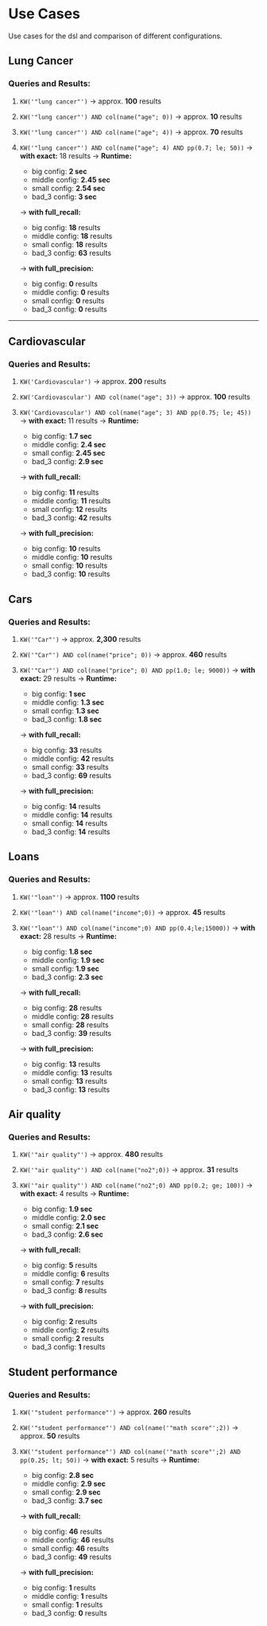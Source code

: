 # Use Cases

Use cases for the dsl and comparison of different configurations.

## Lung Cancer

### Queries and Results:

1. `KW('"lung cancer"')`
   → approx. **100** results

2. `KW('"lung cancer"') AND col(name("age"; 0))`
   → approx. **10** results

3. `KW('"lung cancer"') AND col(name("age"; 4))`
   → approx. **70** results

4. `KW('"lung cancer"') AND col(name("age"; 4) AND pp(0.7; le; 50))`
   → **with exact:** 18 results
   → **Runtime:**
      - big config: **2 sec**
      - middle config: **2.45 sec**
      - small config: **2.54 sec**
      - bad_3 config: **3 sec**

   → **with full_recall:**
      - big config: **18** results
      - middle config: **18** results
      - small config: **18** results
      - bad_3 config: **63** results

   → **with full_precision:**
      - big config: **0** results
      - middle config: **0** results
      - small config: **0** results
      - bad_3 config: **0** results

---

## Cardiovascular

### Queries and Results:

1. `KW('Cardiovascular')`
   → approx. **200** results

2. `KW('Cardiovascular') AND col(name("age"; 3))`
   → approx. **100** results

3. `KW('Cardiovascular') AND col(name("age"; 3) AND pp(0.75; le; 45))`
   → **with exact:** 11 results
   → **Runtime:**
      - big config: **1.7 sec**
      - middle config: **2.4 sec**
      - small config: **2.45 sec**
      - bad_3 config: **2.9 sec**

   → **with full_recall:**
      - big config: **11** results
      - middle config: **11** results
      - small config: **12** results
      - bad_3 config: **42** results

   → **with full_precision:**
      - big config: **10** results
      - middle config: **10** results
      - small config: **10** results
      - bad_3 config: **10** results


## Cars

### Queries and Results:

1. `KW('"Car"')`
   → approx. **2,300** results

2. `KW('"Car"') AND col(name("price"; 0))`
   → approx. **460** results

3. `KW('"Car"') AND col(name("price"; 0) AND pp(1.0; le; 9000))`
   → **with exact:** 29 results
   → **Runtime:**
      - big config: **1 sec**
      - middle config: **1.3 sec**
      - small config: **1.3 sec**
      - bad_3 config: **1.8 sec**

   → **with full_recall:**
      - big config: **33** results
      - middle config: **42** results
      - small config: **33** results
      - bad_3 config: **69** results

   → **with full_precision:**
      - big config: **14** results
      - middle config: **14** results
      - small config: **14** results
      - bad_3 config: **14** results


## Loans

### Queries and Results:

1. `KW('"loan"')`
   → approx. **1100** results

2. `KW('"loan"') AND col(name("income";0))`
   → approx. **45** results

3. `KW('"loan"') AND col(name("income";0) AND pp(0.4;le;15000))`
   → **with exact:**  28 results
   → **Runtime:**
      - big config: **1.8 sec**
      - middle config: **1.9 sec**
      - small config: **1.9 sec**
      - bad_3 config: **2.3 sec**

   → **with full_recall:**
      - big config: **28** results
      - middle config: **28** results
      - small config: **28** results
      - bad_3 config: **39** results

   → **with full_precision:**
      - big config: **13** results
      - middle config: **13** results
      - small config: **13** results
      - bad_3 config: **13** results


## Air quality

### Queries and Results:

1. `KW('"air quality"')`
   → approx. **480** results

2. `KW('"air quality"') AND col(name("no2";0))`
   → approx. **31** results

3. `KW('"air quality"') AND col(name("no2";0) AND pp(0.2; ge; 100))`
   → **with exact:**  4 results
   → **Runtime:**
      - big config: **1.9 sec**
      - middle config: **2.0 sec**
      - small config: **2.1 sec**
      - bad_3 config: **2.6 sec**

   → **with full_recall:**
      - big config: **5** results
      - middle config: **6** results
      - small config: **7** results
      - bad_3 config: **8** results

   → **with full_precision:**
      - big config: **2** results
      - middle config: **2** results
      - small config: **2** results
      - bad_3 config: **1** results


## Student performance

### Queries and Results:

1. `KW('"student performance"')`
   → approx. **260** results

2. `KW('"student performance"') AND col(name('"math score"';2))`
   → approx. **50** results

3. `KW('"student performance"') AND col(name('"math score"';2) AND pp(0.25; lt; 50))`
   → **with exact:** 5 results
   → **Runtime:**
      - big config: **2.8 sec**
      - middle config: **2.9 sec**
      - small config: **2.9 sec**
      - bad_3 config: **3.7 sec**

   → **with full_recall:**
      - big config: **46** results
      - middle config: **46** results
      - small config: **46** results
      - bad_3 config: **49** results

   → **with full_precision:**
      - big config: **1** results
      - middle config: **1** results
      - small config: **1** results
      - bad_3 config: **0** results
